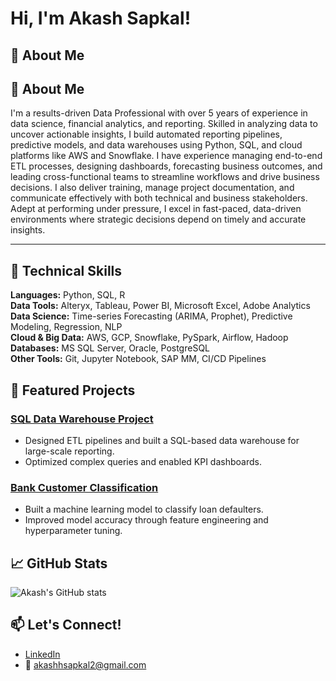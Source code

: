 # Hi, I'm Akash Sapkal! 

## 🔎 About Me

## 🔎 About Me

I'm a results-driven Data Professional with over 5 years of experience in data science, financial analytics, and reporting. Skilled in analyzing data to uncover actionable insights, I build automated reporting pipelines, predictive models, and data warehouses using Python, SQL, and cloud platforms like AWS and Snowflake. I have experience managing end-to-end ETL processes, designing dashboards, forecasting business outcomes, and leading cross-functional teams to streamline workflows and drive business decisions. I also deliver training, manage project documentation, and communicate effectively with both technical and business stakeholders. Adept at performing under pressure, I excel in fast-paced, data-driven environments where strategic decisions depend on timely and accurate insights.


---

## 🔧 Technical Skills

**Languages:** Python, SQL, R  
**Data Tools:** Alteryx, Tableau, Power BI, Microsoft Excel, Adobe Analytics  
**Data Science:** Time-series Forecasting (ARIMA, Prophet), Predictive Modeling, Regression, NLP  
**Cloud & Big Data:** AWS, GCP, Snowflake, PySpark, Airflow, Hadoop  
**Databases:** MS SQL Server, Oracle, PostgreSQL  
**Other Tools:** Git, Jupyter Notebook, SAP MM, CI/CD Pipelines  


## 📂 Featured Projects

### [SQL Data Warehouse Project](https://github.com/akashhsapkal1/SQL-Data-Warehouse-Project)
- Designed ETL pipelines and built a SQL-based data warehouse for large-scale reporting.
- Optimized complex queries and enabled KPI dashboards.

### [Bank Customer Classification](https://github.com/akashhsapkal1/Bank-Customer-Classification)
- Built a machine learning model to classify loan defaulters.
- Improved model accuracy through feature engineering and hyperparameter tuning.

## 📈 GitHub Stats

![Akash's GitHub stats](https://github-readme-stats.vercel.app/api?username=akashhsapkal1&show_icons=true&theme=radical)

## 📫 Let's Connect!
- [LinkedIn](https://www.linkedin.com/in/akash-h-sapkal/)
- 📧 akashhsapkal2@gmail.com
